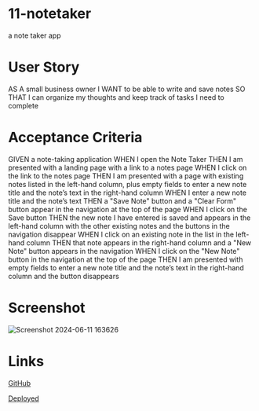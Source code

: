 # 11-notetaker
a note taker app

# User Story
AS A small business owner
I WANT to be able to write and save notes
SO THAT I can organize my thoughts and keep track of tasks I need to complete

# Acceptance Criteria
GIVEN a note-taking application
WHEN I open the Note Taker
THEN I am presented with a landing page with a link to a notes page
WHEN I click on the link to the notes page
THEN I am presented with a page with existing notes listed in the left-hand column, plus empty fields to enter a new note title and the note’s text in the right-hand column
WHEN I enter a new note title and the note’s text
THEN a "Save Note" button and a "Clear Form" button appear in the navigation at the top of the page
WHEN I click on the Save button
THEN the new note I have entered is saved and appears in the left-hand column with the other existing notes and the buttons in the navigation disappear
WHEN I click on an existing note in the list in the left-hand column
THEN that note appears in the right-hand column and a "New Note" button appears in the navigation
WHEN I click on the "New Note" button in the navigation at the top of the page
THEN I am presented with empty fields to enter a new note title and the note’s text in the right-hand column and the button disappears

# Screenshot
![Screenshot 2024-06-11 163626](https://github.com/xjessycaz12X/11-notetaker/assets/152758542/3be78332-3cbd-43e1-94ec-c315a460063b)



# Links

[GitHub](https://github.com/xjessycaz12X/11-notetaker)

[Deployed](https://jcnotetakerapp-0b2d246d732a.herokuapp.com/notes)
